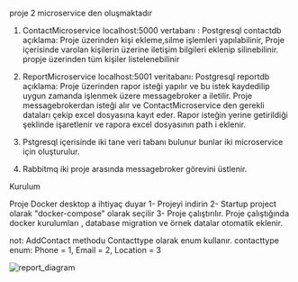 
proje 2 microservice den oluşmaktadır
 1. ContactMicroservice localhost:5000
    vertabanı : Postgresql contactdb
    açıklama: Proje üzerinden kişi ekleme,silme işlemleri yapılabilinir, Proje içerisinde varolan kişilerin üzerine iletişim bilgileri eklenip silinebilinir.
    propje üzerinden tüm kişiler listelenebilinir

 2. ReportMicroservice localhost:5001
    veritabanı: Postgresql reportdb
    açıklama: Proje üzerinden rapor isteği yapılır ve bu istek kaydedilip uygun zamanda işlenmek üzere messagebroker a iletilir. Proje messagebrokerdan isteği alır ve ContactMicroservice 
    den gerekli dataları çekip excel dosyasına kayıt eder. Rapor isteğin yerine getirildiği şeklinde işaretlenir ve rapora excel dosyasının path i eklenir.

 3. Pstgresql içerisinde iki tane veri tabanı bulunur bunlar iki microservice için oluşturulur. 

 4. Rabbitmq iki proje arasında messagebroker görevini üstlenir.


 Kurulum

 Proje Docker desktop a ihtiyaç duyar
 1- Projeyi indirin
 2- Startup project olarak "docker-compose" olarak seçilir
 3- Proje çalıştırılır. Proje çalıştığında docker kurulumları , database migration ve örnek datalar otomatik eklenir.

 not: AddContact methodu Contacttype olarak enum kullanır. 
 contacttype enum:
   Phone = 1,
   Email = 2,
   Location = 3
   
   ![report_diagram](https://user-images.githubusercontent.com/23095498/195560966-a4a53b7d-1423-422e-8362-9b1dbc0fd469.jpg)

   
